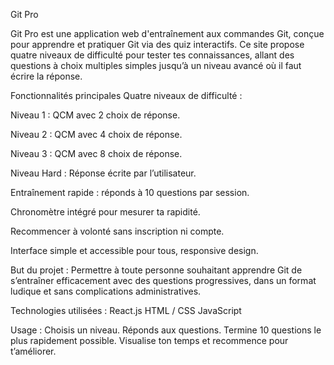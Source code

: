 Git Pro

Git Pro est une application web d'entraînement aux commandes Git, conçue pour apprendre et pratiquer Git via des quiz interactifs. Ce site propose quatre niveaux de difficulté pour tester tes connaissances, allant des questions à choix multiples simples jusqu’à un niveau avancé où il faut écrire la réponse.

Fonctionnalités principales
Quatre niveaux de difficulté :

Niveau 1 : QCM avec 2 choix de réponse.

Niveau 2 : QCM avec 4 choix de réponse.

Niveau 3 : QCM avec 8 choix de réponse.

Niveau Hard : Réponse écrite par l’utilisateur.

Entraînement rapide : réponds à 10 questions par session.

Chronomètre intégré pour mesurer ta rapidité.

Recommencer à volonté sans inscription ni compte.

Interface simple et accessible pour tous, responsive design.

But du projet :
Permettre à toute personne souhaitant apprendre Git de s’entraîner efficacement avec des questions progressives, dans un format ludique et sans complications administratives.

Technologies utilisées :
React.js
HTML / CSS
JavaScript

Usage :
Choisis un niveau.
Réponds aux questions.
Termine 10 questions le plus rapidement possible.
Visualise ton temps et recommence pour t’améliorer.
